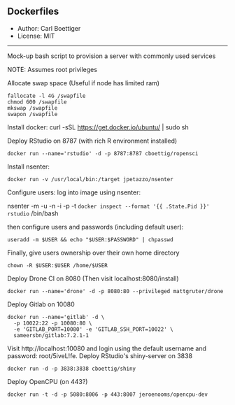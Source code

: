 ## Dockerfiles

- Author: Carl Boettiger
- License: MIT

------------

Mock-up bash script to provision a server with commonly used services

NOTE:  Assumes root privileges

Allocate swap space (Useful if node has limited ram)

    fallocate -l 4G /swapfile
    chmod 600 /swapfile
    mkswap /swapfile
    swapon /swapfile

Install docker:
    curl -sSL https://get.docker.io/ubuntu/ | sudo sh


Deploy RStudio on 8787 (with rich R environment installed)

    docker run --name='rstudio' -d -p 8787:8787 cboettig/ropensci

Install nsenter:

    docker run -v /usr/local/bin:/target jpetazzo/nsenter

Configure users: log into image using nsenter:

   nsenter -m -u -n -i -p -t `docker inspect --format '{{ .State.Pid }}' rstudio` /bin/bash

then configure users and passwords (including default user):

```
useradd -m $USER && echo "$USER:$PASSWORD" | chpasswd
```

Finally, give users ownership over their own home directory

    chown -R $USER:$USER /home/$USER


Deploy Drone CI on 8080 (Then visit localhost:8080/install)

    docker run --name='drone' -d -p 8080:80 --privileged mattgruter/drone


Deploy Gitlab on 10080

    docker run --name='gitlab' -d \
      -p 10022:22 -p 10080:80 \
      -e 'GITLAB_PORT=10080' -e 'GITLAB_SSH_PORT=10022' \
      sameersbn/gitlab:7.2.1-1

Visit http://localhost:10080 and login using the default username and password: root/5iveL!fe. Deploy RStudio's shiny-server on 3838

    docker run -d -p 3838:3838 cboettig/shiny

Deploy OpenCPU (on 443?)

    docker run -t -d -p 5080:8006 -p 443:8007 jeroenooms/opencpu-dev

